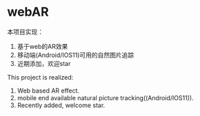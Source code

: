 # webAR
本项目实现：
 1. 基于web的AR效果
 2. 移动端(Android/IOS11)可用的自然图片追踪
 3. 近期添加，欢迎star


This project is realized:
 1. Web based AR effect.
 2. mobile end available natural picture tracking((Android/IOS11)).
 3. Recently added, welcome star.

